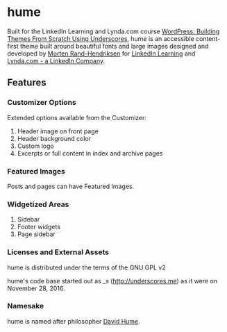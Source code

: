 # hume

Built for the LinkedIn Learning and Lynda.com course [WordPress: Building Themes From Scratch Using Underscores](https://www.linkedin.com/learning/wordpress-building-themes-from-scratch-using-underscores-2?u=104), hume is an accessible content-first theme built around beautiful fonts and large images designed and developed by [Morten Rand-Hendriksen](http://mor10.com) for [LinkedIn Learning](https://www.linkedin.com/learning/instructors/725535) and [Lynda.com - a LinkedIn Company](https://lynda.com/mor10).
## Features

### Customizer Options
Extended options available from the Customizer:

1. Header image on front page
2. Header background color
3. Custom logo
4. Excerpts or full content in index and archive pages

### Featured Images
Posts and pages can have Featured Images.

### Widgetized Areas
1. Sidebar
2. Footer widgets
3. Page sidebar

### Licenses and External Assets
hume is distributed under the terms of the GNU GPL v2

hume's code base started out as _s (http://underscores.me) as it were on November 28, 2016.

### Namesake
hume is named after philosopher [David Hume](https://en.wikipedia.org/wiki/David_Hume).
